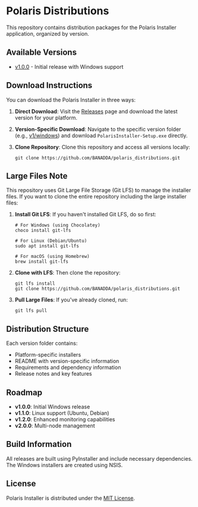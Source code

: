 # Polaris Distributions

This repository contains distribution packages for the Polaris Installer application, organized by version.

## Available Versions

- [v1.0.0](./v1/) - Initial release with Windows support

## Download Instructions

You can download the Polaris Installer in three ways:

1. **Direct Download**: Visit the [Releases](https://github.com/BANADDA/polaris_distributions/releases) page and download the latest version for your platform.

2. **Version-Specific Download**: Navigate to the specific version folder (e.g., [v1/windows](./v1/windows/)) and download `PolarisInstaller-Setup.exe` directly.

3. **Clone Repository**: Clone this repository and access all versions locally:
   ```
   git clone https://github.com/BANADDA/polaris_distributions.git
   ```

## Large Files Note

This repository uses Git Large File Storage (Git LFS) to manage the installer files. If you want to clone the entire repository including the large installer files:

1. **Install Git LFS**: If you haven't installed Git LFS, do so first:
   ```
   # For Windows (using Chocolatey)
   choco install git-lfs
   
   # For Linux (Debian/Ubuntu)
   sudo apt install git-lfs
   
   # For macOS (using Homebrew)
   brew install git-lfs
   ```

2. **Clone with LFS**: Then clone the repository:
   ```
   git lfs install
   git clone https://github.com/BANADDA/polaris_distributions.git
   ```

3. **Pull Large Files**: If you've already cloned, run:
   ```
   git lfs pull
   ```

## Distribution Structure

Each version folder contains:
- Platform-specific installers
- README with version-specific information
- Requirements and dependency information
- Release notes and key features

## Roadmap

- **v1.0.0**: Initial Windows release
- **v1.1.0**: Linux support (Ubuntu, Debian)
- **v1.2.0**: Enhanced monitoring capabilities
- **v2.0.0**: Multi-node management

## Build Information

All releases are built using PyInstaller and include necessary dependencies. The Windows installers are created using NSIS.

## License

Polaris Installer is distributed under the [MIT License](https://opensource.org/licenses/MIT). 